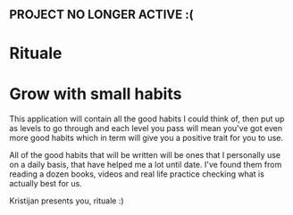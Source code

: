 ## PROJECT NO LONGER ACTIVE :(

# Rituale
# Grow with small habits

This application will contain all the good habits I could think of,
then put up as levels to go through and each level you pass will mean
you've got even more good habits which in term will give you a positive
trait for you to use.

All of the good habits that will be written will be ones that I personally
use on a daily basis, that have helped me a lot until date. I've found
them from reading a dozen books, videos and real life practice checking
what is actually best for us.

Kristijan presents you, rituale :)
